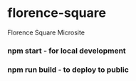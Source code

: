 # florence-square

Florence Square Microsite

### **npm start** - for local development

### **npm run build** - to deploy to public
